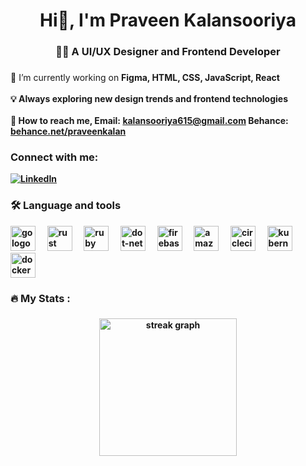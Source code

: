
###

<h1 align="center">Hi👋, I'm Praveen Kalansooriya</h1>

###

<h3 align="center" >👩‍💻 A UI/UX Designer and Frontend Developer</h3>

###

<p align="left">🔭 I’m currently working on <b>Figma, HTML, CSS, JavaScript, React<b><br><br>💡 Always exploring new design trends and frontend technologies<br><br> 🔗 How to reach me, Email: <a href="mailto:kalansooriya615@gmail.com">kalansooriya615@gmail.com</a>
 Behance: <a href="https://www.behance.net/praveenkalan" target="_blank">behance.net/praveenkalan</a>
</p>

###

<h3 align="left">Connect with me:</h3>
<a href="https://www.linkedin.com/in/praveen-kalansooriya" target="_blank"> <img src="https://img.shields.io/badge/-LinkedIn-0077B5?style=flat&logo=linkedin&logoColor=white" alt="LinkedIn">
</a>

###

<h3 align="left">🛠 Language and tools</h3>


<div align="left">
  <img src="https://cdn.jsdelivr.net/gh/devicons/devicon/icons/go/go-original-wordmark.svg" height="40" alt="go logo"  />
  <img width="12" />
  <img src="https://cdn.jsdelivr.net/gh/devicons/devicon/icons/rust/rust-original.svg" height="40" alt="rust logo"  />
  <img width="12" />
  <img src="https://cdn.jsdelivr.net/gh/devicons/devicon/icons/ruby/ruby-plain-wordmark.svg" height="40" alt="ruby logo"  />
  <img width="12" />
  <img src="https://cdn.jsdelivr.net/gh/devicons/devicon/icons/dot-net/dot-net-plain-wordmark.svg" height="40" alt="dot-net logo"  />
  <img width="12" />
  <img src="https://cdn.jsdelivr.net/gh/devicons/devicon/icons/firebase/firebase-plain-wordmark.svg" height="40" alt="firebase logo"  />
  <img width="12" />
  <img src="https://cdn.jsdelivr.net/gh/devicons/devicon/icons/amazonwebservices/amazonwebservices-line-wordmark.svg" height="40" alt="amazonwebservices logo"  />
  <img width="12" />
  <img src="https://cdn.jsdelivr.net/gh/devicons/devicon/icons/circleci/circleci-plain.svg" height="40" alt="circleci logo"  />
  <img width="12" />
  <img src="https://cdn.jsdelivr.net/gh/devicons/devicon/icons/kubernetes/kubernetes-plain.svg" height="40" alt="kubernetes logo"  />
  <img width="12" />
  <img src="https://cdn.jsdelivr.net/gh/devicons/devicon/icons/docker/docker-plain-wordmark.svg" height="40" alt="docker logo"  />
</div>

###

<h3 align="left">🔥   My Stats :</h3>

###

<div align="center">
  <img src="https://streak-stats.demolab.com?user=maurodesouza&locale=en&mode=daily&theme=dark&hide_border=false&border_radius=5&order=3" height="220" alt="streak graph"  />
</div>

###

